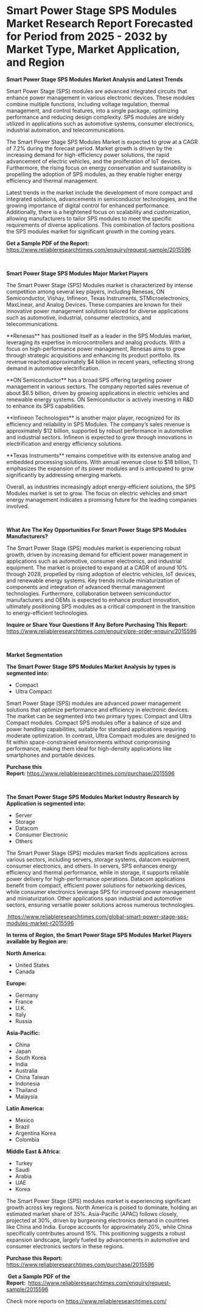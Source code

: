 <p><h1>Smart Power Stage SPS Modules Market Research Report Forecasted for Period from 2025 -  2032 by Market Type, Market Application, and Region</h1></p><p><strong>Smart Power Stage SPS Modules Market Analysis and Latest Trends</strong></p>
<p><p>Smart Power Stage (SPS) modules are advanced integrated circuits that enhance power management in various electronic devices. These modules combine multiple functions, including voltage regulation, thermal management, and control features, into a single package, optimizing performance and reducing design complexity. SPS modules are widely utilized in applications such as automotive systems, consumer electronics, industrial automation, and telecommunications.</p><p>The Smart Power Stage SPS Modules Market is expected to grow at a CAGR of 7.2% during the forecast period. Market growth is driven by the increasing demand for high-efficiency power solutions, the rapid advancement of electric vehicles, and the proliferation of IoT devices. Furthermore, the rising focus on energy conservation and sustainability is propelling the adoption of SPS modules, as they enable higher energy efficiency and thermal management.</p><p>Latest trends in the market include the development of more compact and integrated solutions, advancements in semiconductor technologies, and the growing importance of digital control for enhanced performance. Additionally, there is a heightened focus on scalability and customization, allowing manufacturers to tailor SPS modules to meet the specific requirements of diverse applications. This combination of factors positions the SPS modules market for significant growth in the coming years.</p></p>
<p><strong>Get a Sample PDF of the Report:&nbsp;</strong> <a href="https://www.reliableresearchtimes.com/enquiry/request-sample/2015596?utm_campaign=1558&utm_medium=2&utm_source=Github&utm_content=ia&utm_term=17012025&utm_id=smart-power-stage-sps-modules">https://www.reliableresearchtimes.com/enquiry/request-sample/2015596</a></p>
<p>&nbsp;</p>
<p><strong>Smart Power Stage SPS Modules Major Market Players</strong></p>
<p><p>The Smart Power Stage (SPS) Modules market is characterized by intense competition among several key players, including Renesas, ON Semiconductor, Vishay, Infineon, Texas Instruments, STMicroelectronics, MaxLinear, and Analog Devices. These companies are known for their innovative power management solutions tailored for diverse applications such as automotive, industrial, consumer electronics, and telecommunications.</p><p>**Renesas** has positioned itself as a leader in the SPS Modules market, leveraging its expertise in microcontrollers and analog products. With a focus on high-performance power management, Renesas aims to grow through strategic acquisitions and enhancing its product portfolio. Its revenue reached approximately $4 billion in recent years, reflecting strong demand in automotive electrification.</p><p>**ON Semiconductor** has a broad SPS offering targeting power management in various sectors. The company reported sales revenue of about $6.5 billion, driven by growing applications in electric vehicles and renewable energy systems. ON Semiconductor is actively investing in R&D to enhance its SPS capabilities.</p><p>**Infineon Technologies** is another major player, recognized for its efficiency and reliability in SPS Modules. The company’s sales revenue is approximately $12 billion, supported by robust performance in automotive and industrial sectors. Infineon is expected to grow through innovations in electrification and energy efficiency solutions.</p><p>**Texas Instruments** remains competitive with its extensive analog and embedded processing solutions. With annual revenue close to $18 billion, TI emphasizes the expansion of its power modules and is anticipated to grow significantly by addressing emerging markets.</p><p>Overall, as industries increasingly adopt energy-efficient solutions, the SPS Modules market is set to grow. The focus on electric vehicles and smart energy management indicates a promising future for the leading companies involved.</p></p>
<p>&nbsp;</p>
<p><strong>What Are The Key Opportunities For Smart Power Stage SPS Modules Manufacturers?</strong></p>
<p><p>The Smart Power Stage (SPS) modules market is experiencing robust growth, driven by increasing demand for efficient power management in applications such as automotive, consumer electronics, and industrial equipment. The market is projected to expand at a CAGR of around 10% through 2028, propelled by rising adoption of electric vehicles, IoT devices, and renewable energy systems. Key trends include miniaturization of components and integration of advanced thermal management technologies. Furthermore, collaboration between semiconductor manufacturers and OEMs is expected to enhance product innovation, ultimately positioning SPS modules as a critical component in the transition to energy-efficient technologies.</p></p>
<p><strong>Inquire or Share Your Questions If Any Before Purchasing This Report:</strong> <a href="https://www.reliableresearchtimes.com/enquiry/pre-order-enquiry/2015596?utm_campaign=1558&utm_medium=2&utm_source=Github&utm_content=ia&utm_term=17012025&utm_id=smart-power-stage-sps-modules">https://www.reliableresearchtimes.com/enquiry/pre-order-enquiry/2015596</a></p>
<p>&nbsp;</p>
<p><strong>Market Segmentation</strong></p>
<p><strong>The Smart Power Stage SPS Modules Market Analysis by types is segmented into:</strong></p>
<p><ul><li>Compact</li><li>Ultra Compact</li></ul></p>
<p><p>Smart Power Stage (SPS) modules are advanced power management solutions that optimize performance and efficiency in electronic devices. The market can be segmented into two primary types: Compact and Ultra Compact modules. Compact SPS modules offer a balance of size and power handling capabilities, suitable for standard applications requiring moderate optimization. In contrast, Ultra Compact modules are designed to fit within space-constrained environments without compromising performance, making them ideal for high-density applications like smartphones and portable devices.</p></p>
<p><strong>Purchase this Report:&nbsp;</strong><a href="https://www.reliableresearchtimes.com/purchase/2015596?utm_campaign=1558&utm_medium=2&utm_source=Github&utm_content=ia&utm_term=17012025&utm_id=smart-power-stage-sps-modules">https://www.reliableresearchtimes.com/purchase/2015596</a></p>
<p>&nbsp;</p>
<p><strong>The Smart Power Stage SPS Modules Market Industry Research by Application is segmented into:</strong></p>
<p><ul><li>Server</li><li>Storage</li><li>Datacom</li><li>Consumer Electronic</li><li>Others</li></ul></p>
<p><p>The Smart Power Stage (SPS) modules market finds applications across various sectors, including servers, storage systems, datacom equipment, consumer electronics, and others. In servers, SPS enhances energy efficiency and thermal performance, while in storage, it supports reliable power delivery for high-performance operations. Datacom applications benefit from compact, efficient power solutions for networking devices, while consumer electronics leverage SPS for improved power management and miniaturization. Other applications span industrial and automotive sectors, ensuring versatile power solutions across numerous technologies.</p></p>
<p><a href="https://www.reliableresearchtimes.com/global-smart-power-stage-sps-modules-market-r2015596?utm_campaign=1558&utm_medium=2&utm_source=Github&utm_content=ia&utm_term=17012025&utm_id=smart-power-stage-sps-modules">&nbsp;https://www.reliableresearchtimes.com/global-smart-power-stage-sps-modules-market-r2015596</a></p>
<p><strong>In terms of Region, the Smart Power Stage SPS Modules Market Players available by Region are:</strong></p>
<p>
    <p> <strong> North America: </strong>
        <ul>
            <li>United States</li>
            <li>Canada</li>
        </ul>
        </p> 
    <p> <strong> Europe: </strong>
        <ul>
            <li>Germany</li>
            <li>France</li>
            <li>U.K.</li>
            <li>Italy</li>
            <li>Russia</li>
        </ul>
        </p> 
    <p> <strong> Asia-Pacific: </strong>
        <ul>
            <li>China</li>
            <li>Japan</li>
            <li>South Korea</li>
            <li>India</li>
            <li>Australia</li>
            <li>China Taiwan</li>
            <li>Indonesia</li>
            <li>Thailand</li>
            <li>Malaysia</li>
        </ul>
        </p> 
    <p> <strong> Latin America: </strong>
        <ul>
            <li>Mexico</li>
            <li>Brazil</li>
            <li>Argentina Korea</li>
            <li>Colombia</li>
        </ul>
        </p> 
    <p> <strong> Middle East & Africa: </strong>
        <ul>
            <li>Turkey</li>
            <li>Saudi</li>
            <li>Arabia</li>
            <li>UAE</li>
            <li>Korea</li>
        </ul>
    </p>
    </p>
<p><p>The Smart Power Stage (SPS) modules market is experiencing significant growth across key regions. North America is poised to dominate, holding an estimated market share of 35%. Asia-Pacific (APAC) follows closely, projected at 30%, driven by burgeoning electronics demand in countries like China and India. Europe accounts for approximately 20%, while China specifically contributes around 15%. This positioning suggests a robust expansion landscape, largely fueled by advancements in automotive and consumer electronics sectors in these regions.</p></p>
<p><strong>Purchase this Report: </strong><a href="https://www.reliableresearchtimes.com/purchase/2015596?utm_campaign=1558&utm_medium=2&utm_source=Github&utm_content=ia&utm_term=17012025&utm_id=smart-power-stage-sps-modules">https://www.reliableresearchtimes.com/purchase/2015596</a></p>
<p>&nbsp;<strong>Get a Sample PDF of the Report:&nbsp;&nbsp;</strong><a href="https://www.reliableresearchtimes.com/enquiry/request-sample/2015596?utm_campaign=1558&utm_medium=2&utm_source=Github&utm_content=ia&utm_term=17012025&utm_id=smart-power-stage-sps-modules">https://www.reliableresearchtimes.com/enquiry/request-sample/2015596</a></p>
<p><strong></strong></p>
<p>Check more reports on <a href="https://www.reliableresearchtimes.com/?utm_campaign=1558&utm_medium=2&utm_source=Github&utm_content=ia&utm_term=17012025&utm_id=smart-power-stage-sps-modules">https://www.reliableresearchtimes.com/</a></p>
